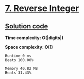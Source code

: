 # [7. Reverse Integer](https://leetcode.com/problems/reverse-integer/)

## [Solution code](https://github.com/alexengrig/leetcode/blob/main/src/main/java/dev/alexengrig/leetcode/_7_reverse_integer/Solution.java)

**Time complexity: O(|digits|)**

**Space complexity: O(1)**

```
Runtime 0 ms
Beats 100.00%

Memory 40.82 MB
Beats 31.43%
```
